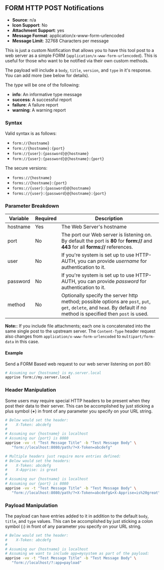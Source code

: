 ## FORM HTTP POST Notifications
* **Source**: n/a
* **Icon Support**: No
* **Attachment Support**: yes
* **Message Format**: application/x-www-form-urlencoded
* **Message Limit**: 32768 Characters per message

This is just a custom Notification that allows you to have this tool post to a web server as a simple FORM (`application/x-www-form-urlencoded`). This is useful for those who want to be notified via their own custom methods.

The payload will include a `body`, `title`, `version`, and `type` in it's response.  You can add more (see below for details).

The *type* will be one of the following:
* **info**: An informative type message
* **success**: A successful report
* **failure**: A failure report
* **warning**: A warning report

### Syntax
Valid syntax is as follows:
* `form://{hostname}`
* `form://{hostname}:{port}`
* `form://{user}:{password}@{hostname}`
* `form://{user}:{password}@{hostname}:{port}`

The secure versions:
* `forms://{hostname}`
* `forms://{hostname}:{port}`
* `forms://{user}:{password}@{hostname}`
* `forms://{user}:{password}@{hostname}:{port}`

### Parameter Breakdown
| Variable    | Required | Description
| ----------- | -------- | -----------
| hostname    | Yes      | The Web Server's hostname
| port        | No       | The port our Web server is listening on. By default the port is **80** for **form://** and **443** for all **forms://** references.
| user        | No       | If you're system is set up to use HTTP-AUTH, you can provide _username_ for authentication to it.
| password    | No       | If you're system is set up to use HTTP-AUTH, you can provide _password_ for authentication to it.
| method      | No       | Optionally specify the server http method; possible options are `post`, `put`, `get`, `delete`, and `head`.  By default if no method is specified then `post` is used.

**Note:**: If you include file attachments; each one is concatenated into the same single post to the upstream server. The `Content-Type` header request also changes from `application/x-www-form-urlencoded` to `multipart/form-data` in this case.

#### Example
Send a FORM Based web request to our web server listening on port 80:
```bash
# Assuming our {hostname} is my.server.local
apprise form://my.server.local
```

### Header Manipulation
Some users may require special HTTP headers to be present when they post their data to their server.  This can be accomplished by just sticking a plus symbol (**+**) in front of any parameter you specify on your URL string.
```bash
# Below would set the header:
#    X-Token: abcdefg
#
# Assuming our {hostname} is localhost
# Assuming our {port} is 8080
apprise -vv -t "Test Message Title" -b "Test Message Body" \
   "form://localhost:8080/path/?+X-Token=abcdefg"

# Multiple headers just require more entries defined:
# Below would set the headers:
#    X-Token: abcdefg
#    X-Apprise: is great
#
# Assuming our {hostname} is localhost
# Assuming our {port} is 8080
apprise -vv -t "Test Message Title" -b "Test Message Body" \
   "form://localhost:8080/path/?+X-Token=abcdefg&+X-Apprise=is%20great"
```

### Payload Manipulation
The payload can have entries added to it in addition to the default `body`, `title`, and `type` values.  This can be accomplished by just sticking a colon symbol (**:**) in front of any parameter you specify on your URL string.

```bash
# Below would set the header:
#    X-Token: abcdefg
#
# Assuming our {hostname} is localhost
# Assuming we want to include app=mysystem as part of the payload:
apprise -vv -t "Test Message Title" -b "Test Message Body" \
   "form://localhost/?:app=payload"
```